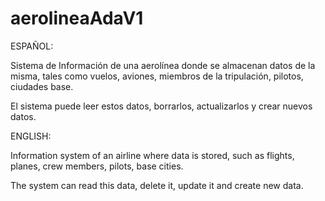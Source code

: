 # aerolineaAdaV1
ESPAÑOL:

Sistema de Información de una aerolínea donde se almacenan datos de la misma, tales como vuelos, aviones, miembros de la tripulación, pilotos, ciudades base. 

El sistema puede leer estos datos, borrarlos, actualizarlos y crear nuevos datos.

ENGLISH:

Information system of an airline where data is stored, such as flights, planes, crew members, pilots, base cities.

The system can read this data, delete it, update it and create new data.
